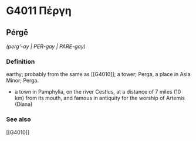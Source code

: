 # G4011 Πέργη

## Pérgē

_(perg'-ay | PER-gay | PARE-gay)_

### Definition

earthy; probably from the same as [[G4010]]; a tower; Perga, a place in Asia Minor; Perga.

- a town in Pamphylia, on the river Cestius, at a distance of 7 miles (10 km) from its mouth, and famous in antiquity for the worship of Artemis (Diana)

### See also

[[G4010]]

